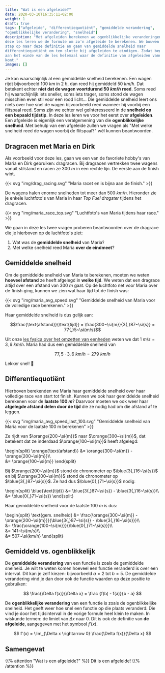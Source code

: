 ```yaml
---
title: "Wat is een afgeleide?"
date: 2020-03-10T16:35:11+02:00
weight: 1
draft: true
tags: ["afgeleide", "differentiequotiënt", "gemiddelde verandering",
"ogenblikkelijke verandering", "snelheid"]
description: "Met afgeleiden berekenen we ogenblikkelijke veranderingen. In
deze les leren we de formule om zo'n afgeleide te berekenen. We bouwen stap per
stap op naar deze definitie en gaan van gemiddelde snelheid naar
differentiequotiënt om ten slotte bij afgeleiden te eindigen. Zodat begrijp je
aan het einde van de les helemaal waar de definitie van afgeleiden vandaan
komt."
images: []
---
```


Je kan waarschijnlijk al een gemiddelde snelheid berekenen. Een wagen rijdt
bijvoorbeeld $100~\si{km}$ in $2~\si{h}$, dan reed hij gemiddeld
$50~\si{km/h}$. Dat betekent echter **niet dat de wagen voortdurend
$50~\si{km/h}$ reed**. Soms reed hij waarschijnlijk iets sneller, soms iets
trager, soms stond de wagen misschien even stil voor een rood licht... Die
gemiddelde snelheid leert ons niets over hoe snel de wagen bijvoorbeeld reed
wanneer hij voorbij een flitspaal reed. Soms zijn we echter wel geïnteresseerd
in de **snelheid op een bepaald tijdstip**. In deze les leren we voor het eerst
over **afgeleiden**. Een afgeleide is eigenlijk een veralgemening van die
**ogenblikkelijke snelheid**.  Met behulp van een afgeleide zullen we vragen
als "Met welke snelheid reed de wagen voorbij de flitspaal?" wél kunnen
beantwoorden.


## Dragracen met Maria en Dirk

Als voorbeeld voor deze les, gaan we een van de favoriete hobby's van Maria en
Dirk gebruiken: dragracen.  Bij dragracen vertrekken twee wagens vanuit
stilstand en racen ze $300~\si{m}$ in een rechte lijn. De eerste aan de finish
wint.

{{< svg "img/drag_racing.svg" "Maria racet en is bijna aan de finish." >}}

De wagens halen enorme snelheden tot meer dan $500~\si{km/h}$. Hieronder zie je
enkele luchtfoto's van Maria in haar *Top Fuel dragster* tijdens het dragracen.

{{< svg "img/maria_race_top.svg" "Luchtfoto's van Maria tijdens haar race." >}}

We gaan in deze les twee vragen proberen beantwoorden over de dragrace die je
hierboven op de luchtfoto's ziet:

1. Wat was de **gemiddelde snelheid** van Maria?
2. Met welke snelheid reed Maria **over de eindmeet**?


## Gemiddelde snelheid

Om de gemiddelde snelheid van Maria te berekenen, moeten we weten **hoeveel
afstand** ze heeft afgelegd in **welke tijd**. We weten dat een dragrace altijd
over een afstand van $300~\si{m}$ gaat. Op de luchtfoto net voor Maria over de
finish ging, kunnen we zien wat haar tijd tot de finish was:

{{< svg "img/maria_avg_speed.svg" "Gemiddelde snelheid van Maria voor de volledige race berekenen." >}}

Haar gemiddelde snelheid is dus gelijk aan:

$$\frac{\text{afstand}}{\text{tijd}} = \frac{300~\si{m}}{3{,}87~\si{s}} = 77{,}5~\si{m/s}$$

Uit onze [les fysica over het omzetten van
eenheden](../../../fysica/grootheden_eenheden/eenheden_omzetten) weten we dat
$1~\si{m/s} = 3{,}6~\si{km/h}$. Maria had dus een gemiddelde snelheid van

$$77{,}5\cdot3{,}6~\si{km/h} = 279~\si{km/h}$$

Lekker snel! :rocket:

## Differentiequotiënt

Hierboven berekenden we Maria haar gemiddelde snelheid over haar volledige
race van start tot finish. Kunnen we ook haar gemiddelde snelheid berekenen
voor de **laatste $100~\si{m}$**? Daarvoor moeten we ook weer haar **afgelegde
afstand delen door de tijd** die ze nodig had om die afstand af te leggen.

{{< svg "img/maria_avg_speed_last_100.svg" "Gemiddelde snelheid van Maria voor de laatste 100 m berekenen" >}}

Ze rijdt van $\orange{200~\si{m}}$ naar $\orange{300~\si{m}}$, dat betekent dat
ze inderdaad $\orange{100~\si{m}}$ heeft afgelegd:

\begin{split}
    \orange{\text{afstand}} &= \orange{300~\si{m}} - \orange{200~\si{m}}\\\\\
                            &= \orange{100~\si{m}}
\end{split}

Bij $\orange{200~\si{m}}$ stond de chronometer op $\blue{3{,}16~\si{s}}$ en bij
$\orange{300~\si{m}}$ stond de chronometer op $\blue{3{,}87~\si{s}}$. Ze had
dus $\blue{0{,}71~\si{s}}$ nodig:

\begin{split}
    \blue{\text{tijd}} &= \blue{3{,}87~\si{s}} - \blue{3{,}16~\si{s}}\\\\\
                       &= \blue{0{,}71~\si{s}}
\end{split}

Haar gemiddelde snelheid voor de laatste $100~\si{m}$ is dus:

\begin{split}
    \text{gem. snelheid} &= \frac{\orange{300~\si{m}} - \orange{200~\si{m}}}{\blue{3{,}87~\si{s}} - \blue{3{,}16~\si{s}}}\\\\\
                         &= \frac{\orange{100~\si{m}}}{\blue{0{,}71~\si{s}}}\\\\\
                         &= 141~\si{m/s}\\\\\
                         &= 507~\si{km/h}
\end{split}


## Gemiddeld vs. ogenblikkelijk

De **gemiddelde verandering** van een functie is zoals de gemiddelde snelheid. Je wilt te weten komen hoeveel een functie veranderd is over een interval. Dit kan je zelf kiezen: bijvoorbeeld $a = 2$ tot $b = 5$. De gemiddelde verandering vind je dan door ook de functie waarden op deze positie te gebruiken:

$$ \frac{\Delta f(x)}{\Delta x} = \frac {f(b) - f(a)}{b - a} $$

De **ogenblikkelijke verandering** van een functie is zoals de ogenblikkelijke snelheid. Het geeft weer hoe snel een functie op die plaats veranderd. Die vind je door het tijdsinterval in de vorige formule heel klein te maken. In wiskunde termen: de limiet van $\Delta x$ naar $0$. Dit is ook de definitie van **de afgeleide**, aangegeven met het symbool $f'(x)$.

$$ f'(x) = \lim_{\Delta x \rightarrow 0} \frac{\Delta f(x)}{\Delta x} $$


## Samengevat

{{% attention "Wat is een afgeleide?" %}}
Dit is een afgeleide!
{{% /attention %}}
